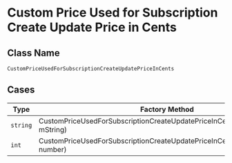 
# Custom Price Used for Subscription Create Update Price in Cents

## Class Name

`CustomPriceUsedForSubscriptionCreateUpdatePriceInCents`

## Cases

| Type | Factory Method |
|  --- | --- |
| `string` | CustomPriceUsedForSubscriptionCreateUpdatePriceInCents.FromString(string mString) |
| `int` | CustomPriceUsedForSubscriptionCreateUpdatePriceInCents.FromNumber(int number) |

